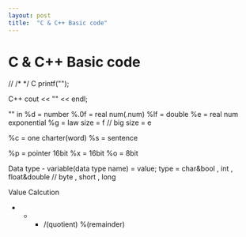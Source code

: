 ```yaml
---
layout: post
title:  "C & C++ Basic code"
---
```


# C & C++ Basic code
  // /* */
  C 
    printf("");
  
  C++
    cout << "" << endl;
  
  "" in
  %d = number
  %.0f = real num(.num)
  %lf = double
  %e = real num exponential
  %g = law size = f // big size = e
  
  %c = one charter(word)
  %s = sentence
  
  %p = pointer 16bit
  %x = 16bit
  %o = 8bit

Data type - variable(data type name) = value;
  type = char&bool , int , float&double // byte , short , long
  
Value Calcution
+ - * /(quotient) %(remainder)
